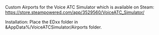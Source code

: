 Custom Airports for the Voice ATC Simulator which is available on Steam: https://store.steampowered.com/app/3529560/VoiceATC_Simulator/

Installation: Place the EDxx folder in &AppData%/VoiceATCSimulator/Airports folder.
